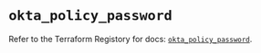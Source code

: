 # `okta_policy_password`

Refer to the Terraform Registory for docs: [`okta_policy_password`](https://registry.terraform.io/providers/okta/okta/4.3.0/docs/resources/policy_password).
